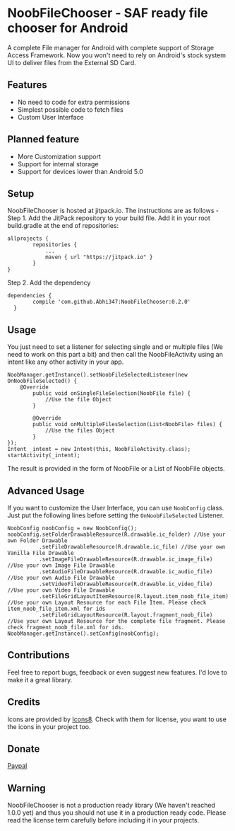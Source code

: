 # NoobFileChooser - SAF ready file chooser for Android
A complete File manager for Android with complete support of Storage Access Framework. Now you won't need to rely on Android's stock system UI to deliver files from the External SD Card. 

## Features
 * No need to code for extra permissions
 * Simplest possible code to fetch files
 * Custom User Interface

## Planned feature
 * More Customization support
 * Support for internal storage
 * Support for devices lower than Android 5.0

## Setup
NoobFileChooser is hosted at jitpack.io. The instructions are as follows -   
Step 1. Add the JitPack repository to your build file. Add it in your root build.gradle at the end of repositories:

    allprojects {
		    repositories {
    			...
		    	maven { url "https://jitpack.io" }
    		}
    }

Step 2. Add the dependency

    dependencies {
	        compile 'com.github.Abhi347:NoobFileChooser:0.2.0'
	  }

## Usage
You just need to set a listener for selecting single and or multiple files (We need to work on this part a bit) and then call the NoobFileActivity using an intent like any other activity in your app.

    NoobManager.getInstance().setNoobFileSelectedListener(new OnNoobFileSelected() {
        @Override
            public void onSingleFileSelection(NoobFile file) {
                //Use the file Object
            }

            @Override
            public void onMultipleFilesSelection(List<NoobFile> files) {
                //Use the files Object
            }
    });
    Intent _intent = new Intent(this, NoobFileActivity.class);
    startActivity(_intent);
    
The result is provided in the form of NoobFile or a List of NoobFile objects.

## Advanced Usage
If you want to customize the User Interface, you can use `NoobConfig` class. Just put the following lines before setting the `OnNoobFileSelected` Listener.

    NoobConfig noobConfig = new NoobConfig();
    noobConfig.setFolderDrawableResource(R.drawable.ic_folder) //Use your own Folder Drawable
              .setFileDrawableResource(R.drawable.ic_file) //Use your own Vanilla File Drawable
              .setImageFileDrawableResource(R.drawable.ic_image_file) //Use your own Image File Drawable
              .setAudioFileDrawableResource(R.drawable.ic_audio_file) //Use your own Audio File Drawable
              .setVideoFileDrawableResource(R.drawable.ic_video_file) //Use your own Video File Drawable
              .setFileGridLayoutItemResource(R.layout.item_noob_file_item) //Use your own Layout Resource for each File Item. Please check item_noob_file_item.xml for ids
              .setFileGridLayoutResource(R.layout.fragment_noob_file) //Use your own Layout Resource for the complete file fragment. Please check fragment_noob_file.xml for ids.
    NoobManager.getInstance().setConfig(noobConfig);

## Contributions
Feel free to report bugs, feedback or even suggest new features. I'd love to make it a great library.

## Credits
Icons are provided by [Icons8](https://icons8.com/web-app/12245/Image-File). Check with them for license, you want to use the icons in your project too.

## Donate
[Paypal](https://paypal.me/Abhi347/5)

## Warning
NoobFileChooser is not a production ready library (We haven't reached 1.0.0 yet) and thus you should not use it in a production ready code. Please read the license term carefully before including it in your projects.
